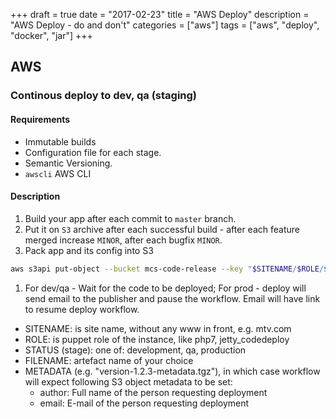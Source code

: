 +++
draft = true
date = "2017-02-23"
title = "AWS Deploy"
description = "AWS Deploy - do and don't"
categories = ["aws"]
tags = ["aws", "deploy", "docker", "jar"]
+++

## AWS

### Continous deploy to dev, qa (staging)

#### Requirements

* Immutable builds
* Configuration file for each stage.
* Semantic Versioning.
* `awscli` AWS CLI

#### Description

1. Build your app after each commit to `master` branch.
1. Put it on `S3` archive after each successful build - after each feature merged increase `MINOR`, after each bugfix `MINOR`.
1. Pack app and its config into S3
```bash
aws s3api put-object --bucket mcs-code-release --key "$SITENAME/$ROLE/$STATUS/$FILENAME-metadata.tgz" --body "$TARBALL" --metadata author="$AUTHOR",email="$EMAIL"
```

1. For dev/qa - Wait for the code to be deployed; For prod - deploy will send email to the publisher and pause the workflow. Email will have link to resume deploy workflow.

* SITENAME: is site name, without any www in front, e.g. mtv.com
* ROLE: is puppet role of the instance, like php7, jetty_codedeploy
* STATUS (stage): one of: development, qa, production
* FILENAME: artefact name of your choice
* METADATA (e.g. "version-1.2.3-metadata.tgz"), in which case workflow will expect following S3 object metadata to be set:
  * author: Full name of the person requesting deployment
  * email: E-mail of the person requesting deployment
